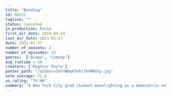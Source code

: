 ```yaml
---
title: "Bonding"
id: 88512
tagline: ""
status: Canceled
in_production: False
first_air_date: 2019-04-24
last_air_date: 2021-01-27
date: 2021-01-27
number_of_seasons: 2
number_of_episodes: 15
genres:  ['Drama', 'Comedy']
avg_runtime : 18
creators: ['Rightor Doyle']
poster_path: "/a2GGurv3bY7W0qkfohlfkFNMQ7p.jpg"
vote_average: 72.0
us_rating: "TV-MA"
summary: "A New York City grad student moonlighting as a dominatrix enlists her gay BFF from high school to be her assistant."
---
```


